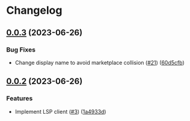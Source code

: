 # Changelog

## [0.0.3](https://github.com/noir-lang/vscode-noir/compare/v0.0.2...v0.0.3) (2023-06-26)


### Bug Fixes

* Change display name to avoid marketplace collision ([#21](https://github.com/noir-lang/vscode-noir/issues/21)) ([60d5cfb](https://github.com/noir-lang/vscode-noir/commit/60d5cfb4f932275ec1a0c02cb23f8d9364f9af88))

## [0.0.2](https://github.com/noir-lang/vscode-noir/compare/v0.0.1...v0.0.2) (2023-06-26)


### Features

* Implement LSP client ([#3](https://github.com/noir-lang/vscode-noir/issues/3)) ([1a4933d](https://github.com/noir-lang/vscode-noir/commit/1a4933df7709ad196006a084358e96b9fa0303c9))
